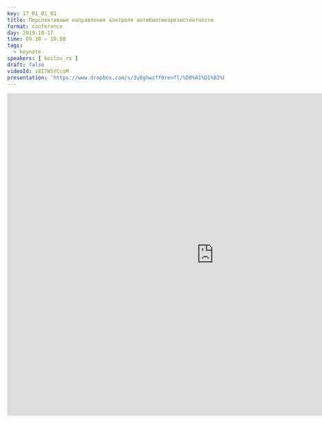 ```yaml
---
key: 17_R1_01_01
title: Перспективные направления контроля антибиотикорезистентности
format: conference
day: 2019-10-17
time: 09.30 – 10.00
tags:
  - keynote
speakers: [ kozlov_rs ]
draft: false
videoId: z8I7WSYCcoM
presentation: 'https://www.dropbox.com/s/3v8ghwzff0renfl/%D0%A1%D1%82%D1%80%D0%B0%D1%82%D0%B5%D0%B3%D0%B8%D1%8F%20%D0%B0%D0%BD%D1%82%D0%B8%D0%B1%D0%B8%D0%BE%D1%82%D0%B8%D0%BA%D0%BE%D1%80%D0%B5%D0%B7%D0%B8%D1%81%D1%82%D0%B5%D0%BD%D1%82%D0%BD%D0%BE%D1%81%D1%82%D0%B8%202030.pdf?dl=0'
---
```



<iframe src="https://docs.google.com/presentation/d/e/2PACX-1vRz8mKoyWd63ec6Ja1_wd8PdWsz--w57ZfNshxXX-NGrKTAjEMTaxjnUYHRtGluyncbgSQkjiGQn2qW/embed?start=false&loop=false&delayms=60000" frameborder="0" width="960" height="749" allowfullscreen="true" mozallowfullscreen="true" webkitallowfullscreen="true"></iframe>